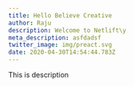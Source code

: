 ```yaml
---
title: Hello Believe Creative
author: Raju
description: Welcome to Netlift\y
meta_description: asfdadsf
twitter_image: img/preact.svg
date: 2020-04-30T14:54:44.783Z
---
```

This is description